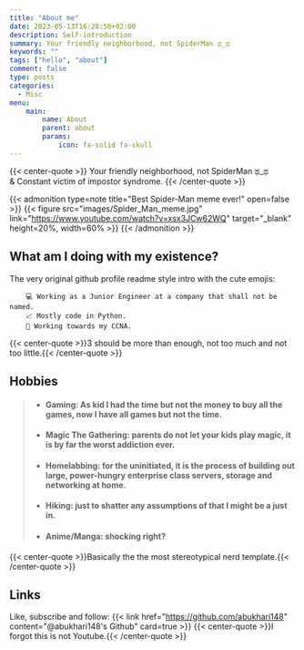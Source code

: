 ```yaml
---
title: "About me"
date: 2023-05-13T16:28:50+02:00
description: Self-introduction
summary: Your friendly neighborhood, not SpiderMan ಥ_ಥ
keywords: ""
tags: ["hello", "about"]
comment: false
type: posts
categories:
  - Misc
menu:
    main:
        name: About
        parent: about
        params:
            icon: fa-solid fa-skull
---
```


{{< center-quote >}}
Your friendly neighborhood, not SpiderMan ಥ_ಥ\
& Constant victim of impostor syndrome.
{{< /center-quote >}}

{{< admonition type=note title="Best Spider-Man meme ever!"  open=false >}}
{{< figure src="images/Spider_Man_meme.jpg" link="https://www.youtube.com/watch?v=xsx3JCw62WQ" target="_blank" height=20%, width=60% >}}
{{< /admonition >}}

## What am I doing with my existence?
The very original github profile readme style intro with the cute emojis:

        💻 Working as a Junior Engineer at a company that shall not be named.
        📈 Mostly code in Python.
        🌱 Working towards my CCNA.

{{< center-quote >}}3 should be more than enough, not too much and not too little.{{< /center-quote >}}

## Hobbies
> - #### Gaming: As kid I had the time but not the money to buy all the games, now I have all games but not the time.
> - #### Magic The Gathering: parents do not let your kids play magic, it is by far the worst addiction ever.
>  - #### Homelabbing: for the uninitiated, it is the process of building out large, power-hungry enterprise class servers, storage and networking at home.
> - #### Hiking: just to shatter any assumptions of that I might be a just in.
> - #### Anime/Manga: shocking right?

{{< center-quote >}}Basically the the most stereotypical nerd template.{{< /center-quote >}}

## Links
Like, subscribe and follow:
{{< link href="https://github.com/abukhari148" content="@abukhari148's Github" card=true >}}
{{< center-quote >}}I forgot this is not Youtube.{{< /center-quote >}}
